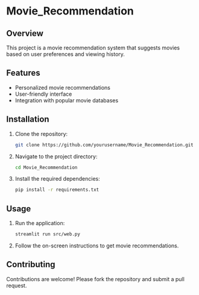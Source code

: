# Movie_Recommendation
## Overview
This project is a movie recommendation system that suggests movies based on user preferences and viewing history.

## Features
- Personalized movie recommendations
- User-friendly interface
- Integration with popular movie databases

## Installation
1. Clone the repository:
    ```bash
    git clone https://github.com/yourusername/Movie_Recommendation.git
    ```
2. Navigate to the project directory:
    ```bash
    cd Movie_Recommendation
    ```
3. Install the required dependencies:
    ```bash
    pip install -r requirements.txt
    ```

## Usage
1. Run the application:
    ```bash
    streamlit run src/web.py
    ```
2. Follow the on-screen instructions to get movie recommendations.

## Contributing
Contributions are welcome! Please fork the repository and submit a pull request.
